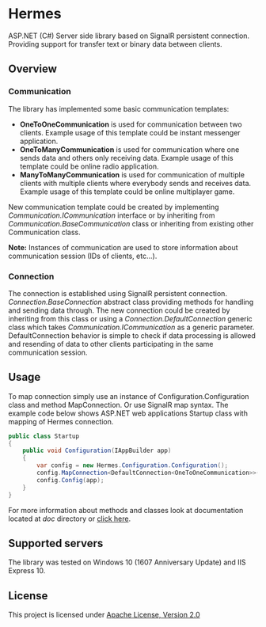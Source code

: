 ﻿

# Hermes

ASP.NET (C#) Server side library based on SignalR persistent connection. Providing support for transfer text or binary data between clients. 

## Overview
### Communication
The library has implemented some basic communication templates:

* **OneToOneCommunication** is used for communication between two clients. Example usage of this template could be instant messenger application.
* **OneToManyCommunication** is used for communication where one sends data and others only receiving data. Example usage of this template could be online radio application.
* **ManyToManyCommunication** is used for communication of multiple clients with multiple clients where everybody sends and receives data. Example usage of this template could be online multiplayer game.
 
New communication template could be created by implementing *Communication.ICommunication* interface or by inheriting from *Communication.BaseCommunication* class or inheriting from existing other Communication class.

**Note:** Instances of communication are used to store information about communication session (IDs of clients, etc...).

### Connection
The connection is established using SignalR persistent connection. *Connection.BaseConnection* abstract class providing methods for handling and sending data through. The new connection could be created by inheriting from this class or using a *Connection.DefaultConnection* generic class which takes *Communication.ICommunication* as a generic parameter. DefaultConnection behavior is simple to check if data processing is allowed and resending of data to other clients participating in the same communication session.

## Usage
To map connection simply use an instance of Configuration.Configuration class and method MapConnection. Or use SignalR map syntax.
The example code below shows ASP.NET web applications Startup class with mapping of Hermes connection.

```csharp
public class Startup
{
	public void Configuration(IAppBuilder app)
	{
		var config = new Hermes.Configuration.Configuration();
		config.MapConnection<DefaultConnection<OneToOneCommunication>>("/hermes");
		config.Config(app);
	}
}
```

For more information about methods and classes look at documentation located at *doc* directory or [click here](https://miroslavpokorny.github.io/Hermes/Hermes/doc/).

## Supported servers
The library was tested on Windows 10 (1607 Anniversary Update) and IIS Express 10.


## License
This project is licensed under [Apache License, Version 2.0](http://www.apache.org/licenses)